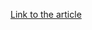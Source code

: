[Link to the article](https://english.ncsc.nl/latest/news/2022/maart/10/digital-attacks-in-ukraine-a-timeline)

